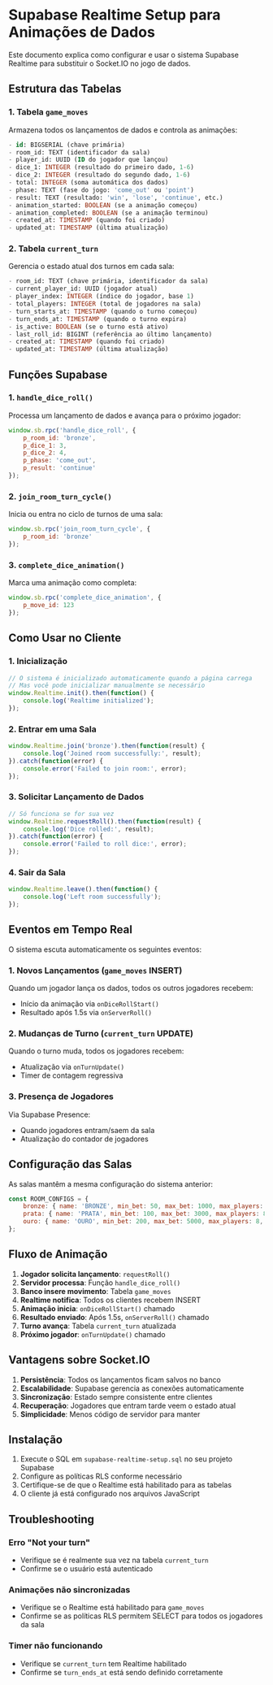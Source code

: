 # Supabase Realtime Setup para Animações de Dados

Este documento explica como configurar e usar o sistema Supabase Realtime para substituir o Socket.IO no jogo de dados.

## Estrutura das Tabelas

### 1. Tabela `game_moves`
Armazena todos os lançamentos de dados e controla as animações:

```sql
- id: BIGSERIAL (chave primária)
- room_id: TEXT (identificador da sala)
- player_id: UUID (ID do jogador que lançou)
- dice_1: INTEGER (resultado do primeiro dado, 1-6)
- dice_2: INTEGER (resultado do segundo dado, 1-6)
- total: INTEGER (soma automática dos dados)
- phase: TEXT (fase do jogo: 'come_out' ou 'point')
- result: TEXT (resultado: 'win', 'lose', 'continue', etc.)
- animation_started: BOOLEAN (se a animação começou)
- animation_completed: BOOLEAN (se a animação terminou)
- created_at: TIMESTAMP (quando foi criado)
- updated_at: TIMESTAMP (última atualização)
```

### 2. Tabela `current_turn`
Gerencia o estado atual dos turnos em cada sala:

```sql
- room_id: TEXT (chave primária, identificador da sala)
- current_player_id: UUID (jogador atual)
- player_index: INTEGER (índice do jogador, base 1)
- total_players: INTEGER (total de jogadores na sala)
- turn_starts_at: TIMESTAMP (quando o turno começou)
- turn_ends_at: TIMESTAMP (quando o turno expira)
- is_active: BOOLEAN (se o turno está ativo)
- last_roll_id: BIGINT (referência ao último lançamento)
- created_at: TIMESTAMP (quando foi criado)
- updated_at: TIMESTAMP (última atualização)
```

## Funções Supabase

### 1. `handle_dice_roll()`
Processa um lançamento de dados e avança para o próximo jogador:

```javascript
window.sb.rpc('handle_dice_roll', {
    p_room_id: 'bronze',
    p_dice_1: 3,
    p_dice_2: 4,
    p_phase: 'come_out',
    p_result: 'continue'
});
```

### 2. `join_room_turn_cycle()`
Inicia ou entra no ciclo de turnos de uma sala:

```javascript
window.sb.rpc('join_room_turn_cycle', {
    p_room_id: 'bronze'
});
```

### 3. `complete_dice_animation()`
Marca uma animação como completa:

```javascript
window.sb.rpc('complete_dice_animation', {
    p_move_id: 123
});
```

## Como Usar no Cliente

### 1. Inicialização
```javascript
// O sistema é inicializado automaticamente quando a página carrega
// Mas você pode inicializar manualmente se necessário
window.Realtime.init().then(function() {
    console.log('Realtime initialized');
});
```

### 2. Entrar em uma Sala
```javascript
window.Realtime.join('bronze').then(function(result) {
    console.log('Joined room successfully:', result);
}).catch(function(error) {
    console.error('Failed to join room:', error);
});
```

### 3. Solicitar Lançamento de Dados
```javascript
// Só funciona se for sua vez
window.Realtime.requestRoll().then(function(result) {
    console.log('Dice rolled:', result);
}).catch(function(error) {
    console.error('Failed to roll dice:', error);
});
```

### 4. Sair da Sala
```javascript
window.Realtime.leave().then(function() {
    console.log('Left room successfully');
});
```

## Eventos em Tempo Real

O sistema escuta automaticamente os seguintes eventos:

### 1. Novos Lançamentos (`game_moves` INSERT)
Quando um jogador lança os dados, todos os outros jogadores recebem:
- Início da animação via `onDiceRollStart()`
- Resultado após 1.5s via `onServerRoll()`

### 2. Mudanças de Turno (`current_turn` UPDATE)
Quando o turno muda, todos os jogadores recebem:
- Atualização via `onTurnUpdate()`
- Timer de contagem regressiva

### 3. Presença de Jogadores
Via Supabase Presence:
- Quando jogadores entram/saem da sala
- Atualização do contador de jogadores

## Configuração das Salas

As salas mantêm a mesma configuração do sistema anterior:

```javascript
const ROOM_CONFIGS = {
    bronze: { name: 'BRONZE', min_bet: 50, max_bet: 1000, max_players: 8, banker: true },
    prata: { name: 'PRATA', min_bet: 100, max_bet: 3000, max_players: 8, banker: true },
    ouro: { name: 'OURO', min_bet: 200, max_bet: 5000, max_players: 8, banker: true }
};
```

## Fluxo de Animação

1. **Jogador solicita lançamento**: `requestRoll()`
2. **Servidor processa**: Função `handle_dice_roll()`
3. **Banco insere movimento**: Tabela `game_moves`
4. **Realtime notifica**: Todos os clientes recebem INSERT
5. **Animação inicia**: `onDiceRollStart()` chamado
6. **Resultado enviado**: Após 1.5s, `onServerRoll()` chamado
7. **Turno avança**: Tabela `current_turn` atualizada
8. **Próximo jogador**: `onTurnUpdate()` chamado

## Vantagens sobre Socket.IO

1. **Persistência**: Todos os lançamentos ficam salvos no banco
2. **Escalabilidade**: Supabase gerencia as conexões automaticamente
3. **Sincronização**: Estado sempre consistente entre clientes
4. **Recuperação**: Jogadores que entram tarde veem o estado atual
5. **Simplicidade**: Menos código de servidor para manter

## Instalação

1. Execute o SQL em `supabase-realtime-setup.sql` no seu projeto Supabase
2. Configure as políticas RLS conforme necessário
3. Certifique-se de que o Realtime está habilitado para as tabelas
4. O cliente já está configurado nos arquivos JavaScript

## Troubleshooting

### Erro "Not your turn"
- Verifique se é realmente sua vez na tabela `current_turn`
- Confirme se o usuário está autenticado

### Animações não sincronizadas
- Verifique se o Realtime está habilitado para `game_moves`
- Confirme se as políticas RLS permitem SELECT para todos os jogadores da sala

### Timer não funcionando
- Verifique se `current_turn` tem Realtime habilitado
- Confirme se `turn_ends_at` está sendo definido corretamente